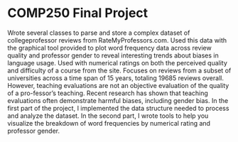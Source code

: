 # COMP250 Final Project
Wrote several classes to parse and store a complex dataset of collegeprofessor reviews from RateMyProfessors.com. Used this data with the graphical tool provided to plot word frequency data across review quality and professor gender to reveal interesting trends about biases in language usage.
Used with numerical ratings on both the perceived quality and difficulty of a course from the site. Focuses on reviews from a subset of universities across a time span of 15 years, totaling 19685 reviews overall.
However, teaching evaluations are not an objective evaluation of the quality of a pro-fessor’s teaching. Recent research has shown that teaching evaluations often demonstrate harmful biases, including gender bias.
In the first part of the project, I implemented the data structure needed to process and analyze the dataset. In the second part, I wrote tools to help you visualize the breakdown of word frequencies by numerical rating and professor gender.
